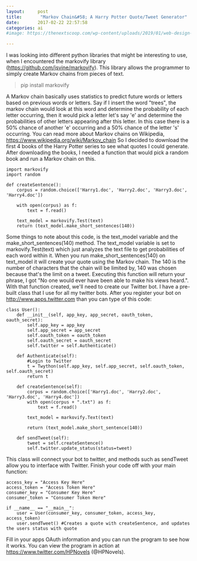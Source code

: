 ```yaml
---
layout:     post
title:       "Markov Chain&#58; A Harry Potter Quote/Tweet Generator"
date:       2017-02-22 22:57:58
categories: ai
#image: https://thenextscoop.com/wp-content/uploads/2019/01/web-design-2019.jpg

---
```

I was looking into different python libraries that might be interesting to use, when I encountered the markovify library (<https://github.com/jsvine/markovify>). This library allows the programmer to simply create Markov chains from pieces of text. 

> pip install markovify

A Markov chain basically uses statistics to predict future words or letters based on previous words or letters. Say if I insert the word "trees", the markov chain would look at this word and determine the probability of each letter occurring, then it would pick a letter let's say 'e' and determine the probabilities of other letters appearing after this letter. In this case there is a 50% chance of another 'e' occurring and a 50% chance of the letter 's' occurring. You can read more about Markov chains on Wikipedia, <https://www.wikipedia.org/wiki/Markov_chain> So I decided to download the first 4 books of the Harry Potter series to see what quotes I could generate. After downloading the books, I needed a function that would pick a random book and run a Markov chain on this. 
    
    
    import markovify
    import random
    
    def createSentence():
        corpus = random.choice(['Harry1.doc', 'Harry2.doc', 'Harry3.doc', 'Harry4.doc'])
    
        with open(corpus) as f:
            text = f.read()
    
        text_model = markovify.Test(text)
        return (text_model.make_short_sentences(140))
    

Some things to note about this code, is the text_model variable and the make_short_sentences(140) method. The text_model variable is set to markovify.Test(text) which just analyzes the text file to get probabilities of each word within it. When you run make_short_sentences(140) on text_model it will create your quote using the Markov chain. The 140 is the number of characters that the chain will be limited by, 140 was chosen because that's the limit on a tweet. Executing this function will return your phrase, I got "No one would ever have been able to make his views heard.". With that function created, we'll need to create our Twitter bot. I have a pre-built class that I use for all my twitter bots. After you register your bot on <http://www.apps.twitter.com> than you can type of this code: 
    
    
    class User():
    	def __init__(self, app_key, app_secret, oauth_token, oauth_secret):
    		self.app_key = app_key
    		self.app_secret = app_secret
    		self.oauth_token = oauth_token
    		self.oauth_secret = oauth_secret
    		self.twitter = self.Authenticate()
    
    	def Authenticate(self):
    		#Login to Twitter
    		t = Twython(self.app_key, self.app_secret, self.oauth_token, self.oauth_secret)
    		return t
    
    	def createSentence(self):
    		corpus = random.choice(['Harry1.doc', 'Harry2.doc', 'Harry3.doc', 'Harry4.doc'])
    		with open(corpus + ".txt") as f:
    			text = f.read()
    
    		text_model = markovify.Text(text)
    
    		return (text_model.make_short_sentence(140))
    
    	def sendTweet(self):
    		tweet = self.createSentence()
    		self.twitter.update_status(status=tweet)
    
    

This class will connect your bot to twitter, and methods such as sendTweet allow you to interface with Twitter. Finish your code off with your main function: 
    
    
    access_key = "Access Key Here"
    access_token = "Access Token Here"
    consumer_key = "Consumer Key Here"
    consumer_token = "Consumer Token Here"
    
    if __name__ == "__main__":
        user = User(consumer_key, consumer_token, access_key, access_token)
        user.sendTweet() #Creates a quote with createSentence, and updates the users status with quote
    

Fill in your apps OAuth information and you can run the program to see how it works. You can view the program in action at <https://www.twitter.com/HPNovels> (@HPNovels).
